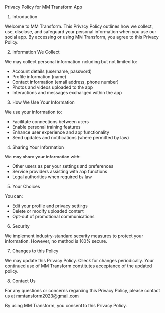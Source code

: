 Privacy Policy for MM Transform App


1. Introduction

Welcome to MM Transform. This Privacy Policy outlines how we collect, use, disclose, and safeguard your personal information when you use our social app. By accessing or using MM Transform, you agree to this Privacy Policy.

2. Information We Collect

We may collect personal information including but not limited to:
- Account details (username, password)
- Profile information (name)
- Contact information (email address, phone number)
- Photos and videos uploaded to the app
- Interactions and messages exchanged within the app

3. How We Use Your Information

We use your information to:
- Facilitate connections between users
- Enable personal training features
- Enhance user experience and app functionality
- Send updates and notifications (where permitted by law)

4. Sharing Your Information

We may share your information with:
- Other users as per your settings and preferences
- Service providers assisting with app functions
- Legal authorities when required by law

5. Your Choices

You can:
- Edit your profile and privacy settings
- Delete or modify uploaded content
- Opt-out of promotional communications

6. Security

We implement industry-standard security measures to protect your information. However, no method is 100% secure.

7. Changes to this Policy

We may update this Privacy Policy. Check for changes periodically. Your continued use of MM Transform constitutes acceptance of the updated policy.

8. Contact Us

For any questions or concerns regarding this Privacy Policy, please contact us at mmtansform2023@gmail.com

By using MM Transform, you consent to this Privacy Policy.
